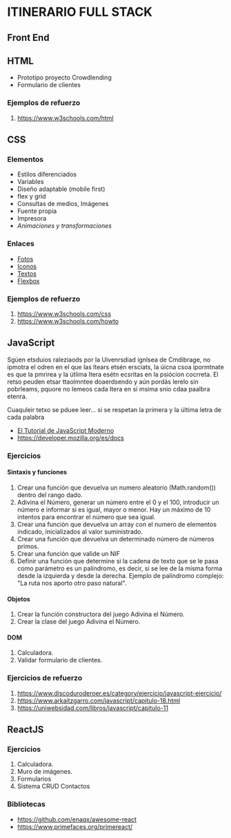 # ITINERARIO FULL STACK

## Front End
## HTML

- Prototipo proyecto Crowdlending
- Formulario de clientes

### Ejemplos de refuerzo

  1. <https://www.w3schools.com/html>

## CSS

### Elementos

- Estilos diferenciados
- Variables
- Diseño adaptable (mobile first)
- flex y grid
- Consultas de medios, Imágenes
- Fuente propia
- Impresora
- *Animaciones y transformaciones*

### Enlaces

- [Fotos](https://picsum.photos/)
- [Iconos](https://fontawesome.com/)
- [Textos](https://www.lipsum.com/)
- [Flexbox](https://flexboxfroggy.com/#es)

### Ejemplos de refuerzo

  1. <https://www.w3schools.com/css>
  2. <https://www.w3schools.com/howto>

## JavaScript

Sgúen etsduios raleziaods por la Uivenrsdiad ignlsea de Cmdibrage, no ipmotra el odren en el que las ltears etsén ersciats, la úicna csoa ipormtnate es que la pmrirea y la útlima ltera esétn ecsritas en la psiócion cocrreta. El retso peuden etsar ttaolmntee doaerdsendo y aún pordás lerelo sin pobrleams, pquore no lemeos cada ltera en sí msima snio cdaa paalbra etenra.

Cuaquleir tetxo se pduee leer... si se respetan la primera y la última letra de cada palabra

- [El Tutorial de JavaScript Moderno](https://es.javascript.info/)
- <https://developer.mozilla.org/es/docs>

### Ejercicios

#### Sintaxis y funciones

1. Crear una función que devuelva un numero aleatorio (Math.random()) dentro del rango dado.
2. Adivina el Número, generar un número entre el 0 y el 100, introducir un número e informar si es igual, mayor o menor. Hay un máximo de 10 intentos para encontrar el número que sea igual.
3. Crear una función que devuelva un array con el numero de elementos indicado, inicializados al valor suministrado.
4. Crear una función que devuelva un determinado número de números primos.
5. Crear una función que valide un NIF
6. Definir una función que determine si la cadena de texto que se le pasa como parámetro es un palíndromo, es decir, si se lee de la misma forma desde la izquierda y desde la derecha. Ejemplo de palíndromo complejo: "La ruta nos aporto otro paso natural".

#### Objetos

1. Crear la función constructora del juego Adivina el Número.
2. Crear la clase del juego Adivina el Número.

#### DOM

1. Calculadora.
2. Validar formulario de clientes.

### Ejercicios de refuerzo

  1. <https://www.discoduroderoer.es/category/ejercicio/javascript-ejercicio/>
  2. <https://www.arkaitzgarro.com/javascript/capitulo-18.html>
  3. <https://uniwebsidad.com/libros/javascript/capitulo-11>

## ReactJS

### Ejercicios

1. Calculadora.
2. Muro de imágenes.
3. Formularios
4. Sistema CRUD Contactos

### Bibliotecas

- <https://github.com/enaqx/awesome-react>
- <https://www.primefaces.org/primereact/>
